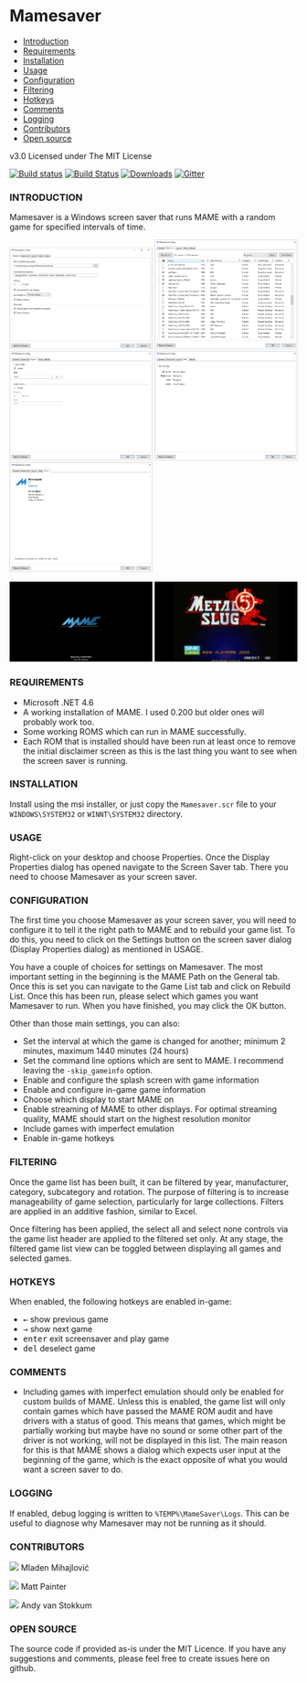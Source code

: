 # Mamesaver

- [Introduction](#introduction)
- [Requirements](#requirements)
- [Installation](#installation)
- [Usage](#usage)
- [Configuration](#configuration)
- [Filtering](#filtering)
- [Hotkeys](#hotkeys)
- [Comments](#comments)
- [Logging](#logging)
- [Contributors](#contributors)
- [Open source](#open-source)


v3.0
Licensed under The MIT License

[![Build status](https://ci.appveyor.com/api/projects/status/2b8n7te1bq8rf1pp?svg=true)](https://ci.appveyor.com/project/mmihajlovic/mamesaver)
[![Build Status](https://mmihajlovic.visualstudio.com/mamesaver/_apis/build/status/mika76.mamesaver)](https://mmihajlovic.visualstudio.com/mamesaver/_build/latest?definitionId=2) 
[![Downloads](https://img.shields.io/github/downloads/mika76/mamesaver/total.svg?colorB=green)](https://github.com/mika76/mamesaver/releases)
[![Gitter](https://badges.gitter.im/mika76/mamesaver.svg)](https://gitter.im/mika76/mamesaver?utm_source=badge&utm_medium=badge&utm_campaign=pr-badge&utm_content=badge)


### INTRODUCTION

Mamesaver is a Windows screen saver that runs MAME with a random game for specified intervals of time.

<img src="Resources/SettingsPanel1.png" width="250" title="General Setting"> <img src="Resources/SettingsPanel2.png" width="250" title="Game List"> <img src="Resources/SettingsPanel3.png" width="250" title="Layout Settings">
<img src="Resources/SettingsPanel4.png" width="250" title="Hotkey Settings"> <img src="Resources/SettingsPanel5.png" width="250" title="Advanced Settings">

<img src="Resources/Splash.png" width="250" title="Splash Screen with caption"> <img src="Resources/Game.jpg" width="250" title="Game Playing with caption">

### REQUIREMENTS
* Microsoft .NET 4.6
* A working installation of MAME. I used 0.200 but older ones will probably work too.
* Some working ROMS which can run in MAME successfully.
* Each ROM that is installed should have been run at least once to remove the initial disclaimer screen as this is the last thing you want to see when the screen saver is running.

### INSTALLATION
Install using the msi installer, or just copy the `Mamesaver.scr` file to your `WINDOWS\SYSTEM32` or `WINNT\SYSTEM32` directory.

### USAGE

Right-click on your desktop and choose Properties. Once the Display Properties dialog has opened navigate to the Screen Saver tab. There you need to choose Mamesaver as your screen saver.

### CONFIGURATION

The first time you choose Mamesaver as your screen saver, you will need to configure it to tell it the right path to MAME and to rebuild your game list. To do this, you need to click on the Settings button on the screen saver dialog (Display Properties dialog) as mentioned in USAGE.

You have a couple of choices for settings on Mamesaver. The most important setting in the beginning is the MAME Path on the General tab. Once this is set you can navigate to the Game List tab and click on Rebuild List. Once this has been run, please select which games you want Mamesaver to run. When you have finished, you may click the OK button.

Other than those main settings, you can also:

* Set the interval at which the game is changed for another; minimum 2 minutes, maximum 1440 minutes (24 hours)
* Set the command line options which are sent to MAME. I recommend leaving the `-skip_gameinfo` option.
* Enable and configure the splash screen with game information
* Enable and configure in-game game information
* Choose which display to start MAME on
* Enable streaming of MAME to other displays. For optimal streaming quality, MAME should start on the highest resolution monitor
* Include games with imperfect emulation
* Enable in-game hotkeys

### FILTERING

Once the game list has been built, it can be filtered by year, manufacturer, category, subcategory and rotation. The purpose of filtering is to increase manageability of game selection, particularly for large collections. Filters are applied in an additive fashion, similar to Excel.

Once filtering has been applied, the select all and select none controls via the game list header are applied to the filtered set only. At any stage, the filtered game list view can be toggled between displaying all games and selected games.

### HOTKEYS

When enabled, the following hotkeys are enabled in-game:

* <kbd>←</kbd> show previous game 
* <kbd>→</kbd> show next game
* <kbd>enter</kbd> exit screensaver and play game
* <kbd>del</kbd> deselect game

### COMMENTS

* Including games with imperfect emulation should only be enabled for custom builds of MAME. Unless this is enabled, the game list will only contain games which have passed the MAME ROM audit and have drivers with a status of good. This means that games, which might be partially working but maybe have no sound or some other part of the driver is not working, will not be displayed in this list. The main reason for this is that MAME shows a dialog which expects user input at the beginning of the game, which is the exact opposite of what you would want a screen saver to do.

### LOGGING

If enabled, debug logging is written to `%TEMP%\MameSaver\Logs`. This can be useful to diagnose why Mamesaver may not be running as it should. 

### CONTRIBUTORS
![](https://avatars2.githubusercontent.com/u/229311?s=44&v=4) Mladen Mihajlović

![](https://avatars2.githubusercontent.com/u/1732347?s=44&v=4) Matt Painter

![](https://avatars2.githubusercontent.com/u/1904424?s=44&v=4) Andy van Stokkum

### OPEN SOURCE
The source code if provided as-is under the MIT Licence. If you have any suggestions and comments, please feel free to create issues here on github.
